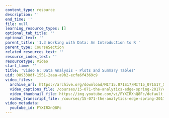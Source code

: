 ```yaml
---
content_type: resource
description: ''
end_time: ''
file: null
learning_resource_types: []
optional_tab_title: ''
optional_text: ''
parent_title: '1.3 Working with Data: An Introduction to R '
parent_type: CourseSection
related_resources_text: ''
resource_index_text: ''
resourcetype: Video
start_time: ''
title: 'Video 6: Data Analysis - Plots and Summary Tables'
uid: 089338df-1551-2aaa-a9b2-ecfa6f4369c9
video_files:
  archive_url: https://archive.org/download/MIT15.071S17/MIT15_071S17_Session_1.3.12_300k.mp4
  video_captions_file: /courses/15-071-the-analytics-edge-spring-2017/cf25d218b1fc5875b0b311b290901b22_FYXIRXnQ8Fc.vtt
  video_thumbnail_file: https://img.youtube.com/vi/FYXIRXnQ8Fc/default.jpg
  video_transcript_file: /courses/15-071-the-analytics-edge-spring-2017/a827b7a5b964a8bab41905085bd26115_FYXIRXnQ8Fc.pdf
video_metadata:
  youtube_id: FYXIRXnQ8Fc
---
```


